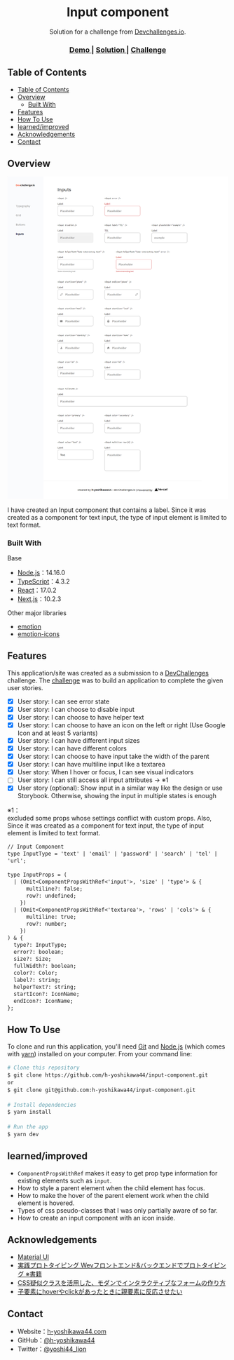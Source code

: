 <!-- Please update value in the {}  -->

<h1 align="center">Input component</h1>

<div align="center">
   Solution for a challenge from  <a href="http://devchallenges.io" target="_blank">Devchallenges.io</a>.
</div>

<div align="center">
  <h3>
    <a href="https://input-component-h-yoshikawa44.vercel.app/">
      Demo
    </a>
    <span> | </span>
    <a href="https://devchallenges.io/solutions/ClokxKDirrSdDyCt8D0D">
      Solution
    </a>
    <span> | </span>
    <a href="https://devchallenges.io/challenges/TSqutYM4c5WtluM7QzGp">
      Challenge
    </a>
  </h3>
</div>

<!-- TABLE OF CONTENTS -->

## Table of Contents

- [Table of Contents](#table-of-contents)
- [Overview](#overview)
  - [Built With](#built-with)
- [Features](#features)
- [How To Use](#how-to-use)
- [learned/improved](#learnedimproved)
- [Acknowledgements](#acknowledgements)
- [Contact](#contact)

<!-- OVERVIEW -->

## Overview

![overview](/screenshots/overview.png)

I have created an Input component that contains a label.
Since it was created as a component for text input, the type of input element is limited to text format.

### Built With

<!-- This section should list any major frameworks that you built your project using. Here are a few examples.-->

Base
- [Node.js](https://nodejs.org/)：14.16.0
- [TypeScript](https://www.typescriptlang.org/)：4.3.2
- [React](https://reactjs.org/)：17.0.2
- [Next.js](https://nextjs.org/)：10.2.3

Other major libraries
- [emotion](https://emotion.sh/)
- [emotion-icons](https://emotion-icons.dev/)

## Features

<!-- List the features of your application or follow the template. Don't share the figma file here :) -->

This application/site was created as a submission to a [DevChallenges](https://devchallenges.io/challenges) challenge. The [challenge](https://devchallenges.io/challenges/TSqutYM4c5WtluM7QzGp) was to build an application to complete the given user stories.

- [x] User story: I can see error state
- [x] User story: I can choose to disable input
- [x] User story: I can choose to have helper text
- [x] User story: I can choose to have an icon on the left or right (Use Google Icon and at least 5 variants)
- [x] User story: I can have different input sizes
- [x] User story: I can have different colors
- [x] User story: I can choose to have input take the width of the parent
- [x] User story: I can have multiline input like a textarea
- [x] User story: When I hover or focus, I can see visual indicators
- [ ] User story: I can still access all input attributes → ※1
- [x] User story (optional): Show input in a similar way like the design or use Storybook. Otherwise, showing the input in multiple states is enough

※1：  
excluded some props whose settings conflict with custom props.
Also, Since it was created as a component for text input, the type of input element is limited to text format.
```tsx
// Input Component
type InputType = 'text' | 'email' | 'password' | 'search' | 'tel' | 'url';

type InputProps = (
  | (Omit<ComponentPropsWithRef<'input'>, 'size' | 'type'> & {
      multiline?: false;
      row?: undefined;
    })
  | (Omit<ComponentPropsWithRef<'textarea'>, 'rows' | 'cols'> & {
      multiline: true;
      row?: number;
    })
) & {
  type?: InputType;
  error?: boolean;
  size?: Size;
  fullWidth?: boolean;
  color?: Color;
  label?: string;
  helperText?: string;
  startIcon?: IconName;
  endIcon?: IconName;
};
```

## How To Use

<!-- Example:  -->

To clone and run this application, you'll need [Git](https://git-scm.com) and [Node.js](https://nodejs.org/en/download/) (which comes with [yarn](https://yarnpkg.com/)) installed on your computer. From your command line:

```bash
# Clone this repository
$ git clone https://github.com/h-yoshikawa44/input-component.git
or
$ git clone git@github.com:h-yoshikawa44/input-component.git

# Install dependencies
$ yarn install

# Run the app
$ yarn dev
```

## learned/improved
- `ComponentPropsWithRef` makes it easy to get prop type information for existing elements such as `input`.
- How to style a parent element when the child element has focus.
- How to make the hover of the parent element work when the child element is hovered.
- Types of css pseudo-classes that I was only partially aware of so far.
- How to create an input component with an icon inside.

## Acknowledgements

<!-- This section should list any articles or add-ons/plugins that helps you to complete the project. This is optional but it will help you in the future. For exmpale -->

- [Material UI](https://material-ui.com/)
- [実践プロトタイピング Wevフロントエンド&バックエンドでプロトタイピング ※書籍](https://tk-rabbit-house.booth.pm/items/2381995)
- [CSS疑似クラスを活用した、モダンでインタラクティブなフォームの作り方](https://ics.media/entry/200413/)
- [子要素にhoverやclickがあったときに親要素に反応させたい](https://www.softel.co.jp/blogs/tech/archives/6008)

## Contact

- Website：[h-yoshikawa44.com](https://h-yoshikawa44.com)
- GitHub：[@h-yoshikawa44](https://github.com/h-yoshikawa44)
- Twitter：[@yoshi44_lion](https://twitter.com/yoshi44_lion)

